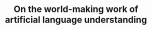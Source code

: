 ---
layout: publication
title: "On the world-making work of artificial language understanding"
website: "/papers/cscw_2024_worldbuilding.pdf"
authors:
  - { id: 'justinez', tag: '' }
venue: "The Work of AI: Mapping Human Labour in the AI Pipeline workshop, CSCW 2024."
---